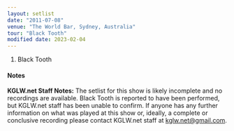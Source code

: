 ```yaml
---
layout: setlist
date: "2011-07-08"
venue: "The World Bar, Sydney, Australia"
tour: "Black Tooth"
modified date: 2023-02-04
---
```



 1. Black Tooth

#### Notes

**KGLW.net Staff Notes:** The setlist for this show is likely incomplete and no recordings are available. Black Tooth is reported to have been performed, but KGLW.net staff has been unable to confirm. If anyone has any further information on what was played at this show or, ideally, a complete or conclusive recording please contact KGLW.net staff at kglw.net@gmail.com.
